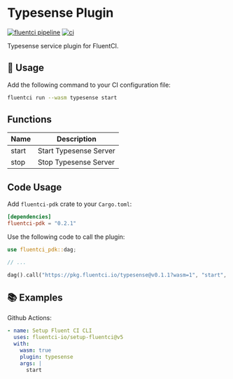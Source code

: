 # Typesense Plugin

[![fluentci pipeline](https://shield.fluentci.io/x/typesense)](https://pkg.fluentci.io/typesense)
[![ci](https://github.com/fluentci-io/services/actions/workflows/typesense.yml/badge.svg)](https://github.com/fluentci-io/services/actions/workflows/typesense.yml)

Typesense service plugin for FluentCI.

## 🚀 Usage

Add the following command to your CI configuration file:

```bash
fluentci run --wasm typesense start
```

## Functions

| Name   | Description                                 |
| ------ | --------------------------------------------|
| start  | Start Typesense Server                       |
| stop   | Stop Typesense Server                        |

## Code Usage

Add `fluentci-pdk` crate to your `Cargo.toml`:

```toml
[dependencies]
fluentci-pdk = "0.2.1"
```

Use the following code to call the plugin:

```rust
use fluentci_pdk::dag;

// ...

dag().call("https://pkg.fluentci.io/typesense@v0.1.1?wasm=1", "start", vec![])?;
```

## 📚 Examples

Github Actions:

```yaml
- name: Setup Fluent CI CLI
  uses: fluentci-io/setup-fluentci@v5
  with:
    wasm: true
    plugin: typesense
    args: |
      start
```
